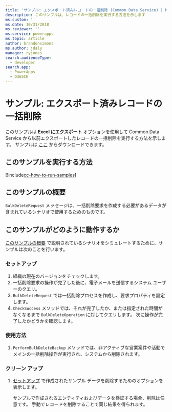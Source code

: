 ```yaml
---
title: 'サンプル: エクスポート済みレコードの一括削除 (Common Data Service) | Microsoft Docs'
description: このサンプルは、レコードの一括削除を実行する方法を示します
ms.custom: ''
ms.date: 10/31/2018
ms.reviewer: ''
ms.service: powerapps
ms.topic: article
author: brandonsimons
ms.author: jdaly
manager: ryjones
search.audienceType:
  - developer
search.app:
  - PowerApps
  - D365CE
---
```

# <a name="sample-bulk-delete-exported-records"></a>サンプル: エクスポート済みレコードの一括削除

このサンプルは **Excel にエクスポート** オプションを使用して Common Data Service から以前エクスポートしたレコードの一括削除を実行する方法を示します。 サンプルは [ここ](https://github.com/Microsoft/PowerApps-Samples/tree/master/cds/orgsvc/C%23/BulkDeleteExported) からダウンロードできます。

## <a name="how-to-run-this-sample"></a>このサンプルを実行する方法

[!include[cc-how-to-run-samples](../../includes/cc-how-to-run-samples.md)]

## <a name="what-this-sample-does"></a>このサンプルの概要

`BulkDeleteRequest` メッセージは、一括削除要求を作成する必要があるデータが含まれているシナリオで使用するためのものです。

## <a name="how-this-sample-works"></a>このサンプルがどのように動作するか

[このサンプルの概要](#what-this-sample-does) で説明されているシナリオをシミュレートするために、サンプルは次のことを行います。

### <a name="setup"></a>セットアップ

1. 組織の現在のバージョンをチェックします。
2. 一括削除要求の操作が完了した後に、電子メールを送信するシステム ユーザーのクエリ。
3. `BulkDeleteRequest` では一括削除プロセスを作成し、要求プロパティを設定します。
4. `CheckSuccess` メソッドでは、それが完了したか、または指定された時間がなくなるまで `BulkDeleteOperation` に対してクエリします。 次に操作が完了したかどうかを確認します。

### <a name="demonstrate"></a>使用方法

1. `PerformBulkDeleteBackup` メソッドでは、非アクティブな営業案件や活動でメインの一括削除操作が実行され、システムから削除されます。

### <a name="clean-up"></a>クリーン アップ

1. [セットアップ](#setup) で作成されたサンプル データを削除するためのオプションを表示します。

    サンプルで作成されるエンティティおよびデータを検証する場合、削除は任意です。 手動でレコードを削除することで同じ結果を得られます。
